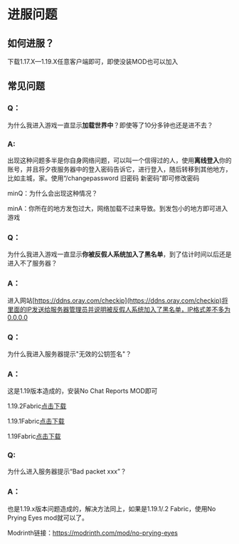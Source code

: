 # 进服问题

## 如何进服？

下载1.17.X—1.19.X任意客户端即可，即使没装MOD也可以加入

## 常见问题

### Q：

为什么我进入游戏一直显示**加载世界中**？即使等了10分多钟也还是进不去？

### A:

出现这种问题多半是你自身网络问题，可以叫一个信得过的人，使用**离线登入**你的账号，并且将夕夜服务器中的登入密码告诉它，进行登入，随后转移到其他地方，比如主城，家。使用“/changepassword 旧密码 新密码”即可修改密码

minQ：为什么会出现这种情况？

minA：你所在的地方发包过大，网络加载不过来导致。到发包小的地方即可进入游戏

### Q：

为什么我进入游戏一直显示**你被反假人系统加入了黑名单**，到了估计时间以后还是进入不了服务器？

### A：

进入网站[https://ddns.oray.com/checkip](https://ddns.oray.com/checkip)将里面的IP发送给服务器管理员并说明被反假人系统加入了黑名单，IP格式差不多为0.0.0.0

### Q：

为什么我进入服务器提示"无效的公钥签名"？

### A：

这是1.19版本造成的，安装No Chat Reports MOD即可

1.19.2Fabric[点击下载](https://tangbao-1301296093.cos.ap-shanghai.myqcloud.com/xiye/resourcepack/NoChatReports-FABRIC-1.19.2-v1.10.2.jar)

1.19.1Fabric[点击下载](https://tangbao-1301296093.cos.ap-shanghai.myqcloud.com/xiye/resourcepack/NoChatReports-FABRIC-1.19.1-v1.8.4.jar)

1.19Fabric[点击下载](https://tangbao-1301296093.cos.ap-shanghai.myqcloud.com/xiye/resourcepack/NoChatReports-FABRIC-1.19-v1.2.3.jar)

### Q:

为什么进入服务器提示“Bad packet xxx”？

### A：

也是1.19.x版本问题造成的，解决方法同上，如果是1.19.1/.2 Fabric，使用No Prying Eyes mod就可以了。

Modrinth链接：https://modrinth.com/mod/no-prying-eyes